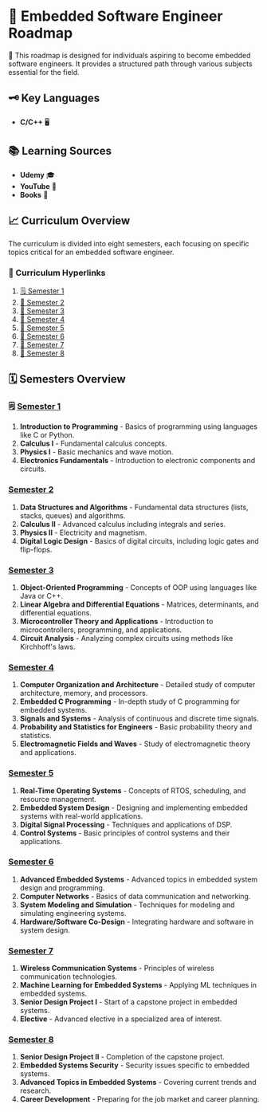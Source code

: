 # 🚀 Embedded Software Engineer Roadmap

🌟 This roadmap is designed for individuals aspiring to become embedded software engineers. It provides a structured path through various subjects essential for the field.

## 🗝️ Key Languages

- **C/C++** 🖥️

## 📚 Learning Sources

- **Udemy** 🎓
- **YouTube** 🎥
- **Books** 📖

## 📈 Curriculum Overview

The curriculum is divided into eight semesters, each focusing on specific topics critical for an embedded software engineer.

### 📎 Curriculum Hyperlinks

1. [🗒️ Semester 1](#semester-1)
2. [📘 Semester 2](#semester-2)
3. [📙 Semester 3](#semester-3)
4. [📗 Semester 4](#semester-4)
5. [📒 Semester 5](#semester-5)
6. [📓 Semester 6](#semester-6)
7. [📔 Semester 7](#semester-7)
8. [📕 Semester 8](#semester-8)

## 🗓 Semesters Overview

### 🗒️ [Semester 1](semesters/sem1.md)

1. **Introduction to Programming** - Basics of programming using languages like C or Python.
2. **Calculus I** - Fundamental calculus concepts.
3. **Physics I** - Basic mechanics and wave motion.
4. **Electronics Fundamentals** - Introduction to electronic components and circuits.

### [Semester 2](semesters/sem2.md)
1. **Data Structures and Algorithms** - Fundamental data structures (lists, stacks, queues) and algorithms.
2. **Calculus II** - Advanced calculus including integrals and series.
3. **Physics II** - Electricity and magnetism.
4. **Digital Logic Design** - Basics of digital circuits, including logic gates and flip-flops.

### [Semester 3](semesters/sem3.md)
1. **Object-Oriented Programming** - Concepts of OOP using languages like Java or C++.
2. **Linear Algebra and Differential Equations** - Matrices, determinants, and differential equations.
3. **Microcontroller Theory and Applications** - Introduction to microcontrollers, programming, and applications.
4. **Circuit Analysis** - Analyzing complex circuits using methods like Kirchhoff's laws.

### [Semester 4](semesters/sem4.md)
1. **Computer Organization and Architecture** - Detailed study of computer architecture, memory, and processors.
2. **Embedded C Programming** - In-depth study of C programming for embedded systems.
3. **Signals and Systems** - Analysis of continuous and discrete time signals.
4. **Probability and Statistics for Engineers** - Basic probability theory and statistics.
5. **Electromagnetic Fields and Waves** - Study of electromagnetic theory and applications.

### [Semester 5](semesters/sem5.md)
1. **Real-Time Operating Systems** - Concepts of RTOS, scheduling, and resource management.
2. **Embedded System Design** - Designing and implementing embedded systems with real-world applications.
3. **Digital Signal Processing** - Techniques and applications of DSP.
4. **Control Systems** - Basic principles of control systems and their applications.

### [Semester 6](semesters/sem6.md)
1. **Advanced Embedded Systems** - Advanced topics in embedded system design and programming.
2. **Computer Networks** - Basics of data communication and networking.
3. **System Modeling and Simulation** - Techniques for modeling and simulating engineering systems.
4. **Hardware/Software Co-Design** - Integrating hardware and software in system design.

### [Semester 7](semesters/sem7.md)
1. **Wireless Communication Systems** - Principles of wireless communication technologies.
2. **Machine Learning for Embedded Systems** - Applying ML techniques in embedded systems.
3. **Senior Design Project I** - Start of a capstone project in embedded systems.
4. **Elective** - Advanced elective in a specialized area of interest.

### [Semester 8](semesters/sem8.md)
1. **Senior Design Project II** - Completion of the capstone project.
2. **Embedded Systems Security** - Security issues specific to embedded systems.
3. **Advanced Topics in Embedded Systems** - Covering current trends and research.
4. **Career Development** - Preparing for the job market and career planning.
